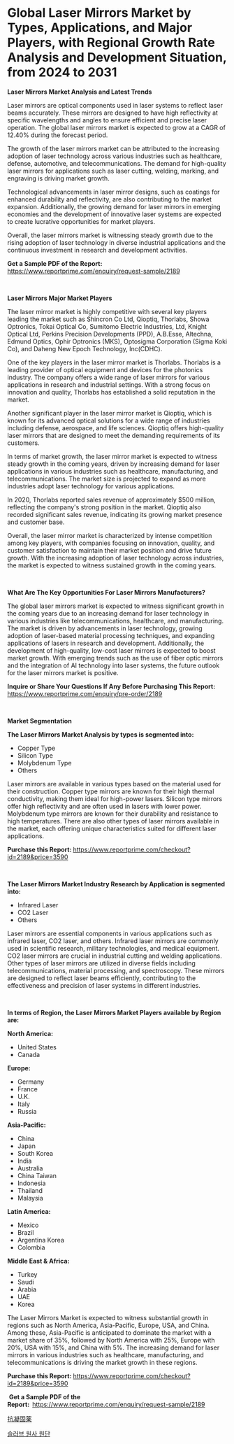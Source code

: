 <p><h1>Global Laser Mirrors Market by Types, Applications, and Major Players, with Regional Growth Rate Analysis and Development Situation, from 2024 to 2031</h1></p><p><strong>Laser Mirrors Market Analysis and Latest Trends</strong></p>
<p><p>Laser mirrors are optical components used in laser systems to reflect laser beams accurately. These mirrors are designed to have high reflectivity at specific wavelengths and angles to ensure efficient and precise laser operation. The global laser mirrors market is expected to grow at a CAGR of 12.40% during the forecast period.</p><p>The growth of the laser mirrors market can be attributed to the increasing adoption of laser technology across various industries such as healthcare, defense, automotive, and telecommunications. The demand for high-quality laser mirrors for applications such as laser cutting, welding, marking, and engraving is driving market growth.</p><p>Technological advancements in laser mirror designs, such as coatings for enhanced durability and reflectivity, are also contributing to the market expansion. Additionally, the growing demand for laser mirrors in emerging economies and the development of innovative laser systems are expected to create lucrative opportunities for market players.</p><p>Overall, the laser mirrors market is witnessing steady growth due to the rising adoption of laser technology in diverse industrial applications and the continuous investment in research and development activities.</p></p>
<p><strong>Get a Sample PDF of the Report:&nbsp;</strong> <a href="https://www.reportprime.com/enquiry/request-sample/2189">https://www.reportprime.com/enquiry/request-sample/2189</a></p>
<p>&nbsp;</p>
<p><strong>Laser Mirrors Major Market Players</strong></p>
<p><p>The laser mirror market is highly competitive with several key players leading the market such as Shincron Co Ltd, Qioptiq, Thorlabs, Showa Optronics, Tokai Optical Co, Sumitomo Electric Industries, Ltd, Knight Optical Ltd, Perkins Precision Developments (PPD), A.B.Esse, Altechna, Edmund Optics, Ophir Optronics (MKS), Optosigma Corporation (Sigma Koki Co), and Daheng New Epoch Technology, Inc(CDHC).</p><p>One of the key players in the laser mirror market is Thorlabs. Thorlabs is a leading provider of optical equipment and devices for the photonics industry. The company offers a wide range of laser mirrors for various applications in research and industrial settings. With a strong focus on innovation and quality, Thorlabs has established a solid reputation in the market.</p><p>Another significant player in the laser mirror market is Qioptiq, which is known for its advanced optical solutions for a wide range of industries including defense, aerospace, and life sciences. Qioptiq offers high-quality laser mirrors that are designed to meet the demanding requirements of its customers.</p><p>In terms of market growth, the laser mirror market is expected to witness steady growth in the coming years, driven by increasing demand for laser applications in various industries such as healthcare, manufacturing, and telecommunications. The market size is projected to expand as more industries adopt laser technology for various applications.</p><p>In 2020, Thorlabs reported sales revenue of approximately $500 million, reflecting the company's strong position in the market. Qioptiq also recorded significant sales revenue, indicating its growing market presence and customer base.</p><p>Overall, the laser mirror market is characterized by intense competition among key players, with companies focusing on innovation, quality, and customer satisfaction to maintain their market position and drive future growth. With the increasing adoption of laser technology across industries, the market is expected to witness sustained growth in the coming years.</p></p>
<p>&nbsp;</p>
<p><strong>What Are The Key Opportunities For Laser Mirrors Manufacturers?</strong></p>
<p><p>The global laser mirrors market is expected to witness significant growth in the coming years due to an increasing demand for laser technology in various industries like telecommunications, healthcare, and manufacturing. The market is driven by advancements in laser technology, growing adoption of laser-based material processing techniques, and expanding applications of lasers in research and development. Additionally, the development of high-quality, low-cost laser mirrors is expected to boost market growth. With emerging trends such as the use of fiber optic mirrors and the integration of AI technology into laser systems, the future outlook for the laser mirrors market is positive.</p></p>
<p><strong>Inquire or Share Your Questions If Any Before Purchasing This Report:</strong> <a href="https://www.reportprime.com/enquiry/pre-order/2189">https://www.reportprime.com/enquiry/pre-order/2189</a></p>
<p>&nbsp;</p>
<p><strong>Market Segmentation</strong></p>
<p><strong>The Laser Mirrors Market Analysis by types is segmented into:</strong></p>
<p><ul><li>Copper Type</li><li>Silicon Type</li><li>Molybdenum Type</li><li>Others</li></ul></p>
<p><p>Laser mirrors are available in various types based on the material used for their construction. Copper type mirrors are known for their high thermal conductivity, making them ideal for high-power lasers. Silicon type mirrors offer high reflectivity and are often used in lasers with lower power. Molybdenum type mirrors are known for their durability and resistance to high temperatures. There are also other types of laser mirrors available in the market, each offering unique characteristics suited for different laser applications.</p></p>
<p><strong>Purchase this Report:&nbsp;</strong><a href="https://www.reportprime.com/checkout?id=2189&price=3590">https://www.reportprime.com/checkout?id=2189&price=3590</a></p>
<p>&nbsp;</p>
<p><strong>The Laser Mirrors Market Industry Research by Application is segmented into:</strong></p>
<p><ul><li>Infrared Laser</li><li>CO2 Laser</li><li>Others</li></ul></p>
<p><p>Laser mirrors are essential components in various applications such as infrared laser, CO2 laser, and others. Infrared laser mirrors are commonly used in scientific research, military technologies, and medical equipment. CO2 laser mirrors are crucial in industrial cutting and welding applications. Other types of laser mirrors are utilized in diverse fields including telecommunications, material processing, and spectroscopy. These mirrors are designed to reflect laser beams efficiently, contributing to the effectiveness and precision of laser systems in different industries.</p></p>
<p>&nbsp;</p>
<p><strong>In terms of Region, the Laser Mirrors Market Players available by Region are:</strong></p>
<p>
    <p> <strong> North America: </strong>
        <ul>
            <li>United States</li>
            <li>Canada</li>
        </ul>
        </p> 
    <p> <strong> Europe: </strong>
        <ul>
            <li>Germany</li>
            <li>France</li>
            <li>U.K.</li>
            <li>Italy</li>
            <li>Russia</li>
        </ul>
        </p> 
    <p> <strong> Asia-Pacific: </strong>
        <ul>
            <li>China</li>
            <li>Japan</li>
            <li>South Korea</li>
            <li>India</li>
            <li>Australia</li>
            <li>China Taiwan</li>
            <li>Indonesia</li>
            <li>Thailand</li>
            <li>Malaysia</li>
        </ul>
        </p> 
    <p> <strong> Latin America: </strong>
        <ul>
            <li>Mexico</li>
            <li>Brazil</li>
            <li>Argentina Korea</li>
            <li>Colombia</li>
        </ul>
        </p> 
    <p> <strong> Middle East & Africa: </strong>
        <ul>
            <li>Turkey</li>
            <li>Saudi</li>
            <li>Arabia</li>
            <li>UAE</li>
            <li>Korea</li>
        </ul>
    </p>
    </p>
<p><p>The Laser Mirrors Market is expected to witness substantial growth in regions such as North America, Asia-Pacific, Europe, USA, and China. Among these, Asia-Pacific is anticipated to dominate the market with a market share of 35%, followed by North America with 25%, Europe with 20%, USA with 15%, and China with 5%. The increasing demand for laser mirrors in various industries such as healthcare, manufacturing, and telecommunications is driving the market growth in these regions.</p></p>
<p><strong>Purchase this Report: </strong><a href="https://www.reportprime.com/checkout?id=2189&price=3590">https://www.reportprime.com/checkout?id=2189&price=3590</a></p>
<p>&nbsp;<strong>Get a Sample PDF of the Report:&nbsp;&nbsp;</strong><a href="https://www.reportprime.com/enquiry/request-sample/2189">https://www.reportprime.com/enquiry/request-sample/2189</a></p>
<p><strong></strong></p>
<p><p><a href="https://github.com/oqoeusbvpadwjs08/Market-Research-Report-List-1/blob/main/985175411276.md">抗凝固薬</a></p><p><a href="https://github.com/sougarounis/Market-Research-Report-List-3/blob/main/695983910215.md">슬러브 원사 원단</a></p></p>